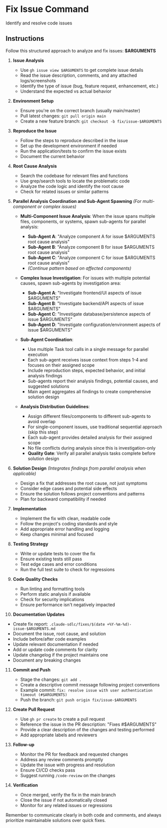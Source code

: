 # Fix Issue Command

Identify and resolve code issues

## Instructions

Follow this structured approach to analyze and fix issues: **$ARGUMENTS**

1. **Issue Analysis**
   - Use `gh issue view $ARGUMENTS` to get complete issue details
   - Read the issue description, comments, and any attached logs/screenshots
   - Identify the type of issue (bug, feature request, enhancement, etc.)
   - Understand the expected vs actual behavior

2. **Environment Setup**
   - Ensure you're on the correct branch (usually main/master)
   - Pull latest changes: `git pull origin main`
   - Create a new feature branch: `git checkout -b fix/issue-$ARGUMENTS`

3. **Reproduce the Issue**
   - Follow the steps to reproduce described in the issue
   - Set up the development environment if needed
   - Run the application/tests to confirm the issue exists
   - Document the current behavior

4. **Root Cause Analysis**
   - Search the codebase for relevant files and functions
   - Use grep/search tools to locate the problematic code
   - Analyze the code logic and identify the root cause
   - Check for related issues or similar patterns

5. **Parallel Analysis Coordination and Sub-Agent Spawning** *(For multi-component or complex issues)*
   - **Multi-Component Issue Analysis**: When the issue spans multiple files, components, or systems, spawn sub-agents for parallel analysis:
     - **Sub-Agent A**: "Analyze component A for issue $ARGUMENTS root cause analysis"
     - **Sub-Agent B**: "Analyze component B for issue $ARGUMENTS root cause analysis"
     - **Sub-Agent C**: "Analyze component C for issue $ARGUMENTS root cause analysis"
     - *(Continue pattern based on affected components)*

   - **Complex Issue Investigation**: For issues with multiple potential causes, spawn sub-agents by investigation area:
     - **Sub-Agent A**: "Investigate frontend/UI aspects of issue $ARGUMENTS"
     - **Sub-Agent B**: "Investigate backend/API aspects of issue $ARGUMENTS"
     - **Sub-Agent C**: "Investigate database/persistence aspects of issue $ARGUMENTS"
     - **Sub-Agent D**: "Investigate configuration/environment aspects of issue $ARGUMENTS"

   - **Sub-Agent Coordination**:
     - Use multiple Task tool calls in a single message for parallel execution
     - Each sub-agent receives issue context from steps 1-4 and focuses on their assigned scope
     - Include reproduction steps, expected behavior, and initial analysis findings
     - Sub-agents report their analysis findings, potential causes, and suggested solutions
     - Main agent aggregates all findings to create comprehensive solution design

   - **Analysis Distribution Guidelines**:
     - Assign different files/components to different sub-agents to avoid overlap
     - For single-component issues, use traditional sequential approach (skip this step)
     - Each sub-agent provides detailed analysis for their assigned scope
     - No file conflicts during analysis since this is investigation-only
     - **Quality Gate**: Verify all parallel analysis tasks complete before solution design

6. **Solution Design** *(Integrates findings from parallel analysis when applicable)*
   - Design a fix that addresses the root cause, not just symptoms
   - Consider edge cases and potential side effects
   - Ensure the solution follows project conventions and patterns
   - Plan for backward compatibility if needed

7. **Implementation**
   - Implement the fix with clean, readable code
   - Follow the project's coding standards and style
   - Add appropriate error handling and logging
   - Keep changes minimal and focused

8. **Testing Strategy**
   - Write or update tests to cover the fix
   - Ensure existing tests still pass
   - Test edge cases and error conditions
   - Run the full test suite to check for regressions

9. **Code Quality Checks**
   - Run linting and formatting tools
   - Perform static analysis if available
   - Check for security implications
   - Ensure performance isn't negatively impacted

10. **Documentation Updates**
   - Create fix report: `.claude-sdlc/fixes/$(date +%Y-%m-%d)-issue-$ARGUMENTS.md`
   - Document the issue, root cause, and solution
   - Include before/after code examples
   - Update relevant documentation if needed
   - Add or update code comments for clarity
   - Update changelog if the project maintains one
   - Document any breaking changes

11. **Commit and Push**
    - Stage the changes: `git add .`
    - Create a descriptive commit message following project conventions
    - Example commit: `fix: resolve issue with user authentication timeout (#$ARGUMENTS)`
    - Push the branch: `git push origin fix/issue-$ARGUMENTS`

12. **Create Pull Request**
    - Use `gh pr create` to create a pull request
    - Reference the issue in the PR description: "Fixes #$ARGUMENTS"
    - Provide a clear description of the changes and testing performed
    - Add appropriate labels and reviewers

13. **Follow-up**
    - Monitor the PR for feedback and requested changes
    - Address any review comments promptly
    - Update the issue with progress and resolution
    - Ensure CI/CD checks pass
    - Suggest running `/code-review` on the changes

14. **Verification**
    - Once merged, verify the fix in the main branch
    - Close the issue if not automatically closed
    - Monitor for any related issues or regressions

Remember to communicate clearly in both code and comments, and always prioritize maintainable solutions over quick fixes.
